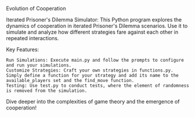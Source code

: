 Evolution of Cooperation

Iterated Prisoner's Dilemma Simulator:
This Python program explores the dynamics of cooperation in iterated Prisoner's Dilemma scenarios. Use it to simulate and analyze how different strategies fare against each other in repeated interactions.

Key Features:

    Run Simulations: Execute main.py and follow the prompts to configure and run your simulations.
    Customize Strategies: Craft your own strategies in functions.py. Simply define a function for your strategy and add its name to the available_players set and the find_move function.
    Testing: Use test.py to conduct tests, where the element of randomness is removed from the simulation.

Dive deeper into the complexities of game theory and the emergence of cooperation!
